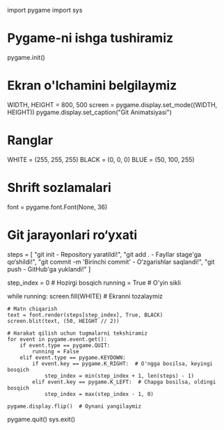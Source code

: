 import pygame
import sys

# Pygame-ni ishga tushiramiz
pygame.init()

# Ekran o'lchamini belgilaymiz
WIDTH, HEIGHT = 800, 500
screen = pygame.display.set_mode((WIDTH, HEIGHT))
pygame.display.set_caption("Git Animatsiyasi")

# Ranglar
WHITE = (255, 255, 255)
BLACK = (0, 0, 0)
BLUE = (50, 100, 255)

# Shrift sozlamalari
font = pygame.font.Font(None, 36)

# Git jarayonlari ro‘yxati
steps = [
    "git init - Repository yaratildi!",
    "git add . - Fayllar stage'ga qo‘shildi!",
    "git commit -m 'Birinchi commit' - O‘zgarishlar saqlandi!",
    "git push - GitHub'ga yuklandi!"
]

step_index = 0  # Hozirgi bosqich
running = True  # O'yin sikli

while running:
    screen.fill(WHITE)  # Ekranni tozalaymiz
    
    # Matn chiqarish
    text = font.render(steps[step_index], True, BLACK)
    screen.blit(text, (50, HEIGHT // 2))
    
    # Harakat qilish uchun tugmalarni tekshiramiz
    for event in pygame.event.get():
        if event.type == pygame.QUIT:
            running = False
        elif event.type == pygame.KEYDOWN:
            if event.key == pygame.K_RIGHT:  # O'ngga bosilsa, keyingi bosqich
                step_index = min(step_index + 1, len(steps) - 1)
            elif event.key == pygame.K_LEFT:  # Chapga bosilsa, oldingi bosqich
                step_index = max(step_index - 1, 0)

    pygame.display.flip()  # Oynani yangilaymiz

pygame.quit()
sys.exit()

